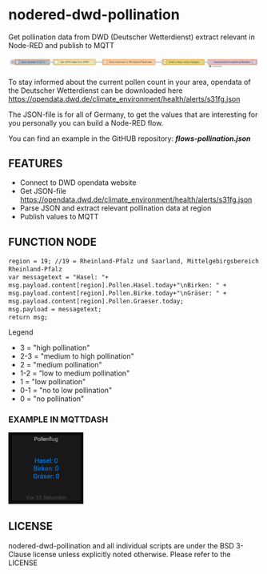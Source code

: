 # nodered-dwd-pollination

Get pollination data from DWD (Deutscher Wetterdienst) extract relevant in Node-RED and publish to MQTT

<img src="images/nodered-dwd-pollination-flow.png" alt="DWD Node-RED flow for pollination" width="900"/>

To stay informed about the current pollen count in your area, opendata of the Deutscher Wetterdienst can be downloaded here
https://opendata.dwd.de/climate_environment/health/alerts/s31fg.json

The JSON-file is for all of Germany, to get the values that are interesting for you personally you can build a Node-RED flow.

You can find an example in the GitHUB repository: ***flows-pollination.json***

## FEATURES

- Connect to DWD opendata website
- Get JSON-file https://opendata.dwd.de/climate_environment/health/alerts/s31fg.json
- Parse JSON and extract relevant pollination data at region
- Publish values to MQTT

## FUNCTION NODE

```
region = 19; //19 = Rheinland-Pfalz und Saarland, Mittelgebirgsbereich Rheinland-Pfalz
var messagetext = "Hasel: "+ msg.payload.content[region].Pollen.Hasel.today+"\nBirken: " + msg.payload.content[region].Pollen.Birke.today+"\nGräser: " + msg.payload.content[region].Pollen.Graeser.today;
msg.payload = messagetext;
return msg;
```

Legend 
- 3 = "high pollination"
- 2-3 = "medium to high pollination"
- 2 = "medium pollination"
- 1-2 = "low to medium pollination"
- 1 = "low pollination"
- 0-1 = "no to low pollination"
- 0 = "no pollination"

### EXAMPLE IN MQTTDASH

<img src="images/mqttdash-pollination.png" alt="Screenshot MQTTDash Pollination Ribbon" width="150"/>

## LICENSE

nodered-dwd-pollination and all individual scripts are under the BSD 3-Clause license unless explicitly noted otherwise. Please refer to the LICENSE
